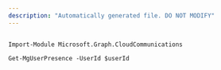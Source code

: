 ```yaml
---
description: "Automatically generated file. DO NOT MODIFY"
---
```


```powershellv1

Import-Module Microsoft.Graph.CloudCommunications

Get-MgUserPresence -UserId $userId

```